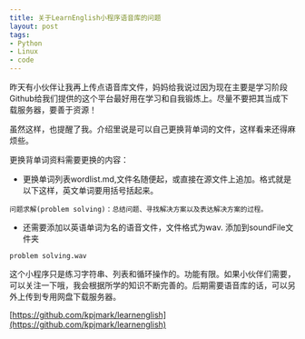 ```yaml
---
title: 关于LearnEnglish小程序语音库的问题
layout: post
tags:
- Python
- Linux
- code
---
```


昨天有小伙伴让我再上传点语音库文件，妈妈给我说过因为现在主要是学习阶段Github给我们提供的这个平台最好用在学习和自我锻炼上。尽量不要把其当成下载服务器，要善于资源！

虽然这样，也提醒了我。介绍里说是可以自己更换背单词的文件，这样看来还得麻烦些。

更换背单词资料需要更换的内容：

- 更换单词列表wordlist.md,文件名随便起，或直接在源文件上追加。格式就是以下这样，英文单词要用括号括起来。

```
问题求解(problem solving)：总结问题、寻找解决方案以及表达解决方案的过程。

```

- 还需要添加以英语单词为名的语音文件，文件格式为wav. 添加到soundFile文件夹

```
problem solving.wav
```

这个小程序只是练习字符串、列表和循环操作的。功能有限。如果小伙伴们需要，可以关注一下哦，我会根据所学的知识不断完善的。后期需要语音库的话，可以另外上传到专用网盘下载服务器。

[https://github.com/kpjmark/learnenglish](https://github.com/kpjmark/learnenglish)
